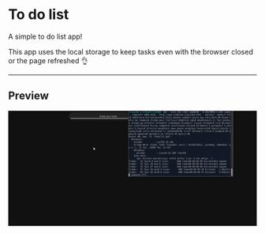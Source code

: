 # To do list

A simple to do list app!

This app uses the local storage to keep tasks even with the browser closed or the page refreshed :ok_hand:

---

## Preview
![To do List](todolist.gif)